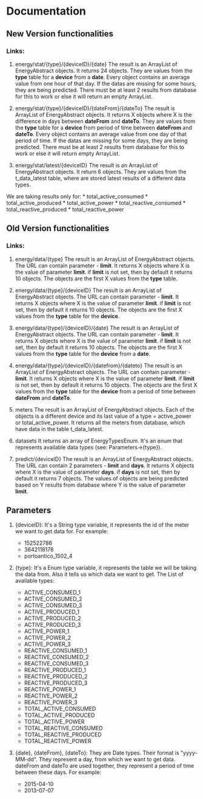 Documentation
=============

New Version functionalities
---------------------------

### Links:

1. energy/stat/{type}/{deviceID}/{date}
The result is an ArrayList of EnergyAbstract objects.
It returns 24 objects.
They are values from the __type__ table for a __device__ from a __date__.
Every object contains an average value from one hour of that day. If the datas are missing for some hours, they are being predicted.
There must be at least 2 results from database for this to work or else it will return an empty ArrayList.

2. energy/stat/{type}/{deviceID}/{dateFrom}/{dateTo}
The result is ArrayList of EnergyAbstract objects.
It returns X objects where X is the difference in days between __dateFrom__ and __dateTo__.
They are values from the __type__ table for a __device__ from period of time between __dateFrom__ and __dateTo__.
Every object contains an average value from one day of that period of time. If the datas are missing for some days, they are being predicted.
There must be at least 2 results from database for this to work or else it will return empty ArrayList.

3. energy/stat/latest/{deviceID}
The result is an ArrayList of EnergyAbstract objects.
It return 6 objects.
They are values from the t_data_latest table, where are stored latest results of a different data types.

We are taking results only for:
    * total\_active\_consumed
    * total\_active\_produced
    * total\_active\_power
    * total\_reactive\_consumed
    * total\_reactive\_produced
    * total\_reactive\_power


Old Version functionalities
---------------------------

### Links:

1. energy/data/{type}
The result is an ArrayList of EnergyAbstract objects.
The URL can contain parameter - __limit__.
It returns X objects where X is the value of parameter __limit__.
if __limit__ is not set, then by default it returns 10 objects.
The objects are the first X values from the __type__ table.

2. energy/data/{type}/{deviceID}
The result is an ArrayList of EnergyAbstract objects.
The URL can contain parameter - __limit__.
It returns X objects where X is the value of parameter __limit__.
if __limit__ is not set, then by default it returns 10 objects.
The objects are the first X values from the __type__ table for the __device__.

3. energy/data/{type}/{deviceID}/{date}
The result is an ArrayList of EnergyAbstract objects.
The URL can contain parameter - __limit__.
It returns X objects where X is the value of parameter __limit__.
if __limit__ is not set, then by default it returns 10 objects.
The objects are the first X values from the __type__ table for the __device__ from a __date__.

4. energy/data/{type}/{deviceID}/{datefrom}/{dateto}
The result is an ArrayList of EnergyAbstract objects.
The URL can contain parameter - __limit__.
It returns X objects where X is the value of parameter __limit__.
if __limit__ is not set, then by default it returns 10 objects.
The objects are the first X values from the __type__ table for the __device__ from a period of time between __dateFrom__ and __dateTo__.

5. meters
The result is an ArrayList of EnergyAbstract objects.
Each of the objects is a different device and its last value of a type = active\_power or total\_active\_power.
It returns all the meters from database, which have data in the table t_data_latest.

6. datasets
It returns an array of EnergyTypesEnum.
It's an enum that represents available data types (see: Parameters->{type}).

7. predict/{deviceID}
The result is an ArrayList of EnergyAbstract objects.
The URL can contain 2 parameters - __limit__ and __days__.
It returns X objects where X is the value of parameter __days__.
if __days__ is not set, then by default it returns 7 objects.
The values of objects are being predicted based on Y results from database where Y is the value of parameter __limit__.

Parameters
----------

1. {deviceID}:
It's a String type variable, it represents the id of the meter we want to get data for.
For example:
    * 152522786
    * 3642118178
    * portoantico_1502_4

2. {type}:
It's a Enum type variable, it represents the table we will be taking the data from.
Also it tells us which data we want to get.
The List of available types:
    * ACTIVE\_CONSUMED\_1
    * ACTIVE\_CONSUMED\_2
    * ACTIVE\_CONSUMED\_3
    * ACTIVE\_PRODUCED\_1
    * ACTIVE\_PRODUCED\_2
    * ACTIVE\_PRODUCED\_3
    * ACTIVE\_POWER\_1
    * ACTIVE\_POWER\_2
    * ACTIVE\_POWER\_3
    * REACTIVE\_CONSUMED\_1
    * REACTIVE\_CONSUMED\_2
    * REACTIVE\_CONSUMED\_3
    * REACTIVE\_PRODUCED\_1
    * REACTIVE\_PRODUCED\_2
    * REACTIVE\_PRODUCED\_3
    * REACTIVE\_POWER\_1
    * REACTIVE\_POWER\_2
    * REACTIVE\_POWER\_3
    * TOTAL\_ACTIVE\_CONSUMED
    * TOTAL\_ACTIVE\_PRODUCED
    * TOTAL\_ACTIVE\_POWER
    * TOTAL\_REACTIVE\_CONSUMED
    * TOTAL\_REACTIVE\_PRODUCED
    * TOTAL\_REACTIVE\_POWER

3. {date}, {dateFrom}, {dateTo}:
They are Date types. Their format is "yyyy-MM-dd".
They represent a day, from which we want to get data.
dateFrom and dateTo are used together, they represent a period of time between these days.
For example:
    * 2015-04-10
    * 2013-07-07